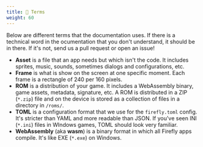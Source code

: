 ```yaml
---
title: 📕 Terms
weight: 60
---
```


Below are different terms that the documentation uses. If there is a technical word in the ocumentation that you don't understand, it should be in there. If it's not, send us a pull request or open an issue!

* **Asset** is a file that an app needs but which isn't the code. It includes sprites, music, sounds, sometimes dialogs and configurations, etc.
* **Frame** is what is show on the screen at one specific moment. Each frame is a rectangle of 240 per 160 pixels.
* **ROM** is a distribution of your game. It includes a WebAssembly binary, game assets, metadata, signature, etc. A ROM is distributed in a ZIP (`*.zip`) file and on the device is stored as a collection of files in a directory in `/roms/`.
* **TOML** is a configuration format that we use for the `firefly.toml` config. It's stricter than YAML and more readable than JSON. If you've seen INI (`*.ini`) files in WIndows games, TOML should look very familiar.
* **WebAssembly** (aka **wasm**) is a binary format in which all Firefly apps compile. It's like EXE (`*.exe`) on Windows.
